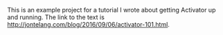 This is an example project for a tutorial I wrote about getting Activator up and running. The link to the text is http://jontelang.com/blog/2016/09/06/activator-101.html.
